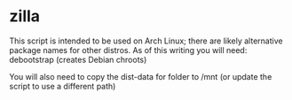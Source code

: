 # zilla
This script is intended to be used on Arch Linux; there are likely alternative package names for other distros. As of this writing you will need: debootstrap (creates Debian chroots)

You will also need to copy the dist-data for folder to /mnt (or update the script to use a different path)